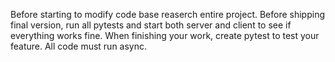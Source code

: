 Before starting to modify code base reaserch entire project.
Before shipping final version, run all pytests and start both server and client to see if everything works fine.
When finishing your work, create pytest to test your feature.
All code must run async.